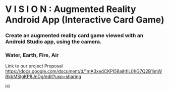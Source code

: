 # V I S I O N : Augmented Reality Android App (Interactive Card Game)
### Create an augmented reality card game viewed with an Android Studio app, using the camera.
### Water, Earth, Fire, Air

Link to our project Proposal
https://docs.google.com/document/d/1mA3xedCKPI58ajhfIL0hG7Q2B1imWBkbMSlgKP8JnDg/edit?usp=sharing

Hi